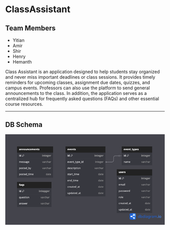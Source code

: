 # ClassAssistant

## Team Members
- Yitian
- Amir
- Shir
- Henry
- Hemanth



Class Assistant is an application designed to help students stay organized and never miss important deadlines or class sessions. It provides timely reminders for upcoming classes, assignment due dates, quizzes, and campus events. Professors can also use the platform to send general announcements to the class. In addition, the application serves as a centralized hub for frequently asked questions (FAQs) and other essential course resources.

---

## DB Schema
![DB Schema](schema.png)
<!-- <img src="schema.png" alt="DB Schema" width="500"> -->